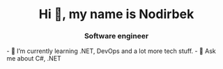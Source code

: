 <h1 align="center">Hi 👋, my name is Nodirbek</h1>
<h3 align="center"> Software engineer </h3>
- 🌱 I’m currently learning .NET, DevOps and a lot more tech stuff.
- 💬 Ask me about C#, .NET
<!---
xomidov571/xomidov571 is a ✨ special ✨ repository because its `README.md` (this file) appears on your GitHub profile.
You can click the Preview link to take a look at your changes.
--->
